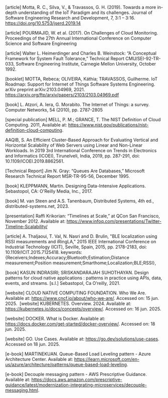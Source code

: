 [article] Motta, R. C., Silva, V., & Travassos, G. H. (2019). Towards a more in-depth understanding of the IoT Paradigm and its challenges. Journal of Software Engineering Research and Development, 7, 3:1 – 3:16. https://doi.org/10.5753/jserd.2019.14

[article] POURMAJID, W. et al. (2017). On Challenges of Cloud Monitoring. Proceedings of the 27th Annual International Conference on Computer Science and Software Engineering

[article] Walter L. Heimerdinger and Charles B. Weinstock: “A Conceptual Framework for System Fault Tolerance,” Technical Report CMU/SEI-92-TR-033, Software Engineering Institute, Carnegie Mellon University, October 1992.

[booklet] MOTTA, Rebeca; OLIVEIRA, Káthia; TRAVASSOS,
Guilherme. IoT Roadmap: Support for Internet of Things Software Systems
Engineering. arXiv preprint arXiv:2103.04969, 2021. https://arxiv.org/ftp/arxiv/papers/2103/2103.04969.pdf

[book] L. Atzori, A. Iera, G. Morabito. The Internet of Things: a survey. Computer Networks, 54 (2010), pp. 2787-2805

[special publication] MELL, P. M.; GRANCE, T. The NIST Definition of Cloud Computing. 2011, Available at: <https://www.nist.gov/publications/nist-definition-cloud-computing>.

AAQIB, S. An Efficient Cluster-Based Approach for Evaluating Vertical and Horizontal
Scalability of Web Servers using Linear and Non-Linear Workloads. In 2019 3rd
International Conference on Trends in Electronics and Informatics (ICOEI), Tirunelveli,
India, 2019, pp. 287-291, doi: 10.1109/ICOEI.2019.8862561.

[Technical Report] Jim N. Gray: “Queues Are Databases,” Microsoft Research Technical Report
MSR-TR-95-56, December 1995.

[book] KLEPPMANN, Martin. Designing Data-Intensive Applications. Sebastopol, CA: O'Reilly Media, Inc., 2017.

[book] M. van Steen and A.S. Tanenbaum, Distributed Systems, 4th ed., distributed-systems.net, 2023.

[presentation] Raffi Krikorian: “Timelines at Scale,” at QCon San Francisco, November 2012. Available at: https://www.infoq.com/presentations/Twitter-Timeline-Scalability/

[article] A. Thaljaoui, T. Val, N. Nasri and D. Brulin, "BLE localization using RSSI measurements and iRingLA," 2015 IEEE International Conference on Industrial Technology (ICIT), Seville, Spain, 2015, pp. 2178-2183, doi: 10.1109/ICIT.2015.7125418. keywords: {Receivers;Indexes;Accuracy;Bluetooth;Estimation;Distance measurement;Position measurement;Smarthome;Localization;BLE;RSSI},

[book] KASUN INDRASIRI; SRISKANDARAJAH SUHOTHAYAN. Design patterns for cloud native applications : patterns in practice using APIs, data, events, and streams. [s.l.] Sebastopol, Ca O’reilly, 2021.

[website] CLOUD NATIVE COMPUTING FOUNDATION. Who We Are. Available at: https://www.cncf.io/about/who-we-are/. Accessed on: 15 jun. 2025.
‌
[website] KUBERNETES. Overview. 2024. Available at: https://kubernetes.io/docs/concepts/overview/. Accessed on: 16 jun. 2025.

[website] DOCKER. What is Docker. Available at: https://docs.docker.com/get-started/docker-overview/. Accessed on: 18 jun. 2025.

[website] GO. Use Cases. Available at: https://go.dev/solutions/use-cases. Accessed on 18 jun. 2025.

[e-book] MARTINEKUAN. Queue-Based Load Leveling pattern - Azure Architecture Center. Available at: <https://learn.microsoft.com/en-us/azure/architecture/patterns/queue-based-load-leveling>.

[e-book] Decouple messaging pattern - AWS Prescriptive Guidance. Available at: <https://docs.aws.amazon.com/prescriptive-guidance/latest/modernization-integrating-microservices/decouple-messaging.html>.
‌

